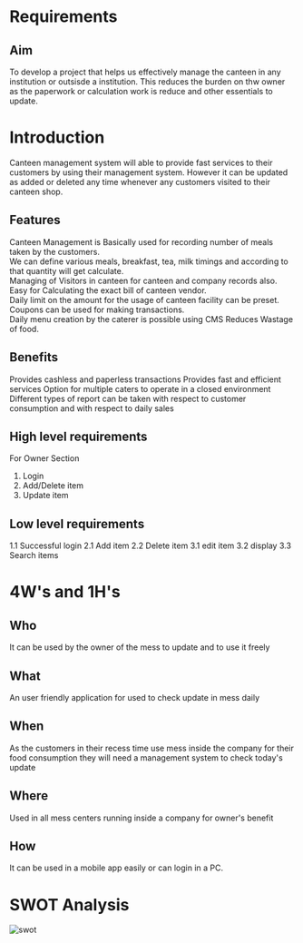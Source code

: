 # Requirements

## Aim
To develop a project that  helps us effectively manage the canteen in any institution or outsisde a institution. This reduces the burden on thw owner as the paperwork  or calculation work is reduce and other essentials to update.


# Introduction

Canteen management system will able to provide fast services to their customers by using their management system. However it can  be updated as added or deleted any time whenever any customers visited to their canteen shop.

## Features
 Canteen Management is Basically used for recording number of meals taken by the customers.  
 We can define various meals, breakfast, tea, milk timings and according to that quantity will get calculate.  
 Managing of Visitors in canteen for canteen and company records also.  
 Easy for Calculating the exact bill of canteen vendor.  
 Daily limit on the amount for the usage of canteen facility can be preset.  
 Coupons can be used for making transactions.  
 Daily menu creation by the caterer is possible using CMS
 Reduces Wastage of food.

  

## Benefits
Provides cashless and paperless transactions
Provides fast and efficient services
Option for multiple caters to operate in a closed environment
Different types of report can be taken with respect to customer consumption and with respect to daily sales 


## High level requirements

For Owner Section

1) Login
2) Add/Delete item
3) Update item


## Low level requirements


1.1 Successful login
2.1 Add item
2.2 Delete item 
3.1 edit item
3.2 display
3.3 Search items
 


# 4W's and 1H's



## Who
It can be used by the owner of the mess to update  and to use it freely



## What
An user friendly application for used to check update in mess daily



## When

As the customers in their recess time use mess inside the company for their food consumption they will need a management system to check today's update


## Where
Used in all mess centers running inside a company for owner's benefit

## How
It can be used in a mobile app easily or can login in a PC. 


# SWOT Analysis
![swot](https://user-images.githubusercontent.com/94235122/143034352-c9972df2-9a22-4c68-8b66-465b2e71d578.png)
